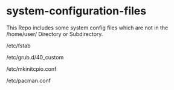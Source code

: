 # system-configuration-files

This Repo includes some system config files which are not in the /home/user/ Directory or Subdirectory.

/etc/fstab

/etc/grub.d/40_custom

/etc/mkinitcpio.conf

/etc/pacman.conf
